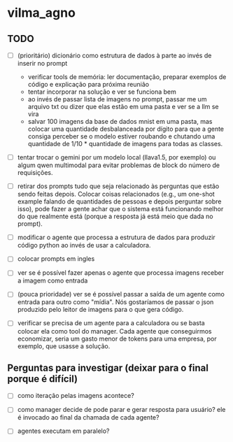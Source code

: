 # vilma_agno

## TODO 

- [ ] (prioritário) dicionário como estrutura de dados à parte ao invés de inserir no prompt 
    - verificar tools de memória: ler documentação, preparar exemplos de código e explicação para próxima reunião
    - tentar incorporar na solução e ver se funciona bem 
    - ao invés de passar lista de imagens no prompt, passar me um arquivo txt ou dizer que elas estão em uma pasta e ver se a llm se vira
    - salvar 100 imagens da base de dados mnist em uma pasta, mas colocar uma quantidade desbalanceada por dígito para que a gente consiga perceber se o modelo estiver roubando e chutando uma quantidade de 1/10 * quantidade de imagens para todas as classes.

- [ ] tentar trocar o gemini por um modelo local (llava1.5, por exemplo) ou algum qwen multimodal para evitar problemas de block do número de requisições. 

- [ ] retirar dos prompts tudo que seja relacionado às perguntas que estão sendo feitas depois. Colocar coisas relacionados (e.g., um one-shot example falando de quantidades de pessoas e depois perguntar sobre isso), pode fazer a gente achar que o sistema está funcionando melhor do que realmente está (porque a resposta já está meio que dada no prompt). 

- [ ] modificar o agente que processa a estrutura de dados para produzir código python ao invés de usar a calculadora. 

- [ ] colocar prompts em ingles 

- [ ] ver se é possível fazer apenas o agente que processa imagens receber a imagem como entrada 

- [ ] (pouca prioridade) ver se é possível passar a saída de um agente como entrada para outro como "mídia". Nós gostaríamos de passar o json produzido pelo leitor de imagens para o que gera código. 

- [ ] verificar se precisa de um agente para a calculadora ou se basta colocar ela como tool do manager. Cada agente que conseguirmos economizar, seria um gasto menor de tokens para uma empresa, por exemplo, que usasse a solução. 


## Perguntas para investigar (deixar para o final porque é difícil)

- [ ] como iteração pelas imagens acontece? 

- [ ] como manager decide de pode parar e gerar resposta para usuário? ele é invocado ao final da chamada de cada agente?

- [ ] agentes executam em paralelo?
